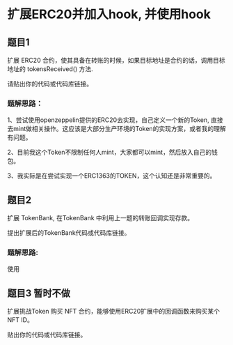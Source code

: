 # 扩展ERC20并加入hook, 并使用hook

## 题目1

扩展 ERC20 合约，使其具备在转账的时候，如果目标地址是合约的话，调用目标地址的 tokensReceived() 方法.

请贴出你的代码或代码库链接。

### 题解思路：
1、尝试使用openzeppelin提供的ERC20去实现，自己定义一个新的Token, 直接去mint做相关操作。这应该是大部分生产环境的Token的实现方案，或者我的理解有问题。

2、目前我这个Token不限制任何人mint，大家都可以mint，然后放入自己的钱包。

3、我实际是在尝试实现一个ERC1363的TOKEN，这个认知还是非常重要的。

## 题目2
扩展 TokenBank, 在TokenBank 中利用上一题的转账回调实现存款。

提出扩展后的TokenBank代码或代码库链接。

### 题解思路:
使用

## 题目3 暂时不做
扩展挑战Token 购买 NFT 合约，能够使用ERC20扩展中的回调函数来购买某个 NFT ID。

贴出你的代码或代码库链接。
